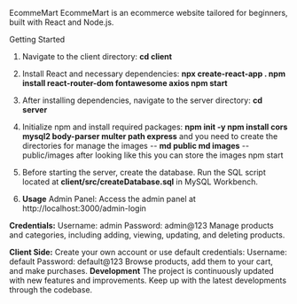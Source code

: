 
EcommeMart
EcommeMart is an ecommerce website tailored for beginners, built with React and Node.js.

Getting Started
1) Navigate to the client directory:
**cd client**

2) Install React and necessary dependencies:
**npx create-react-app . 
npm install react-router-dom fontawesome axios
npm start**

4) After installing dependencies, navigate to the server directory:
**cd server**

5) Initialize npm and install required packages:
**npm init -y
npm install cors mysql2 body-parser multer path express**
and you need to create the directories for manage the images
-- **md public
   md images**
   --public/images after looking like this you can store the images
npm start

7) Before starting the server, create the database. Run the SQL script located at **client/src/createDatabase.sql** in MySQL Workbench.

8) **Usage**
Admin Panel: Access the admin panel at http://localhost:3000/admin-login

**Credentials:**
Username: admin
Password: admin@123
Manage products and categories, including adding, viewing, updating, and deleting products.

**Client Side:**
Create your own account or use default credentials:
Username: default
Password: default@123
Browse products, add them to your cart, and make purchases.
**Development**
The project is continuously updated with new features and improvements. Keep up with the latest developments through the codebase.

